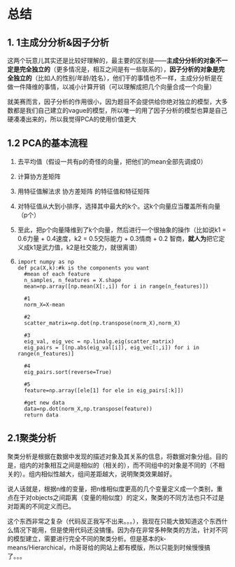 # 总结

## 1. 1主成分分析&因子分析

​		这两个玩意儿其实还是比较好理解的，最主要的区别是——**主成分分析的对象不一定是完全独立的**（更多情况是，相互之间是有一些联系的），**因子分析的对象是完全独立的**（比如人的性别/年龄/姓名），他们干的事情也不一样，主成分分析是在做一件降维的事情，以减小计算开销（可以理解成把几个向量合成一个向量）

​		就美赛而言，因子分析的作用很小，因为题目不会提供给你绝对独立的模型，大多数都是我们自己建立的vague的模型，所以唯一的用了因子分析的模型也算是自己硬凑凑出来的，所以我觉得PCA的使用价值更大

## 1.2 PCA的基本流程

1. 去平均值（假设一共有p的奇怪的向量，把他们的mean全部先调成0）

2. 计算协方差矩阵

3. 用特征值解法求 协方差矩阵 的特征值和特征矩阵

4. 对特征值从大到小排序，选择其中最大的k个。这k个向量应当覆盖所有向量（p个）

5. 至此，把p个向量降维到了k个向量，然后进行一个很抽象的操作（比如说k1 = 0.6力量 + 0.4速度，k2 = 0.5交际能力 + 0.3情商 + 0.2 智商，**就人为**把它定义成k1是武力值，k2是社交能力，就很离谱）

   

6. ```python3
   import numpy as np
   def pca(X,k):#k is the components you want
     #mean of each feature
     n_samples, n_features = X.shape
     mean=np.array([np.mean(X[:,i]) for i in range(n_features)])
     
     #1
     norm_X=X-mean
     
     #2
     scatter_matrix=np.dot(np.transpose(norm_X),norm_X)
     
     #3
     eig_val, eig_vec = np.linalg.eig(scatter_matrix)
     eig_pairs = [(np.abs(eig_val[i]), eig_vec[:,i]) for i in range(n_features)]
     
     #4
     eig_pairs.sort(reverse=True)
     
     #5
     feature=np.array([ele[1] for ele in eig_pairs[:k]])
     
     #get new data
     data=np.dot(norm_X,np.transpose(feature))
     return data
   ```



## 2.1聚类分析

​		聚类分析是根据在数据中发现的描述对象及其关系的信息，将数据对象分组。目的是，组内的对象相互之间是相似的（相关的），而不同组中的对象是不同的（不相关的）。组内相似性越大，组间差距越大，说明聚类效果越好。

​		说人话就是，根据n维的变量，把n维相似度更高的几个变量定义成一个类别，重点在于对objects之间距离（变量的相似度）的定义，聚类的不同方法也只不过是对距离的不同定义而已。

​		这个东西非常之复杂（代码反正我写不出来。。。），我现在只能大致知道这个东西什么情况下能用，但是使用代码还没搞懂。因为存在非常多种聚类的方法，针对不同的模型建立，需要进行完全不同的聚类分析。但是基本的k-means/Hierarchical，rh哥哥给的网站上都有模版，所以只能到时候慢慢搞了。。。

